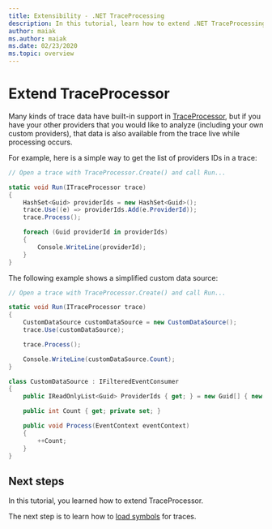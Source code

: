 ```yaml
---
title: Extensibility - .NET TraceProcessing
description: In this tutorial, learn how to extend .NET TraceProcessing.
author: maiak
ms.author: maiak
ms.date: 02/23/2020
ms.topic: overview
---
```


# Extend TraceProcessor

Many kinds of trace data have built-in support in [TraceProcessor](https://docs.microsoft.com/dotnet/api/microsoft.windows.eventtracing.traceprocessor), but if you have your other providers that you would like to analyze (including your own custom providers), that data is also available from the trace live while processing occurs.

For example, here is a simple way to get the list of providers IDs in a trace:

```csharp
// Open a trace with TraceProcessor.Create() and call Run...

static void Run(ITraceProcessor trace)
{
    HashSet<Guid> providerIds = new HashSet<Guid>();
    trace.Use((e) => providerIds.Add(e.ProviderId));
    trace.Process();

    foreach (Guid providerId in providerIds)
    {
        Console.WriteLine(providerId);
    }
}
```

The following example shows a simplified custom data source:

```csharp
// Open a trace with TraceProcessor.Create() and call Run...

static void Run(ITraceProcessor trace)
{
    CustomDataSource customDataSource = new CustomDataSource();
    trace.Use(customDataSource);

    trace.Process();

    Console.WriteLine(customDataSource.Count);
}

class CustomDataSource : IFilteredEventConsumer
{
    public IReadOnlyList<Guid> ProviderIds { get; } = new Guid[] { new Guid("your provider ID") };

    public int Count { get; private set; }

    public void Process(EventContext eventContext)
    {
        ++Count;
    }
}
```

## Next steps

In this tutorial, you learned how to extend TraceProcessor.

The next step is to learn how to [load symbols](symbols.md) for traces.
